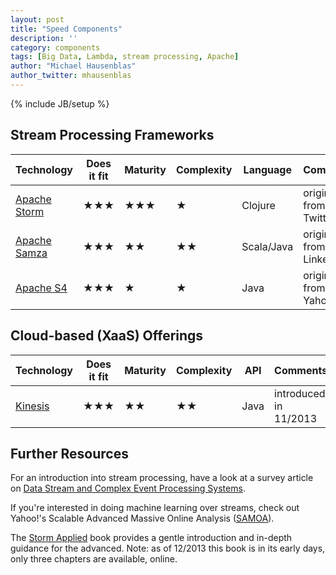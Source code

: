 ```yaml
---
layout: post
title: "Speed Components"
description: ''
category: components
tags: [Big Data, Lambda, stream processing, Apache]
author: "Michael Hausenblas"
author_twitter: mhausenblas
---
```

{% include JB/setup %}

## Stream Processing Frameworks

|Technology            |Does it fit            |Maturity               |Complexity     |Language       |Comments                  |
|----------------------|-----------------------|-----------------------|---------------|---------------|--------------------------|
|[Apache Storm][STORM] |&#9733;&#9733;&#9733;  |&#9733;&#9733;&#9733;  |&#9733;        |Clojure        | originates from Twitter  |
|[Apache Samza][SAMZA] |&#9733;&#9733;&#9733;  |&#9733;&#9733;         |&#9733;&#9733; |Scala/Java     | originates from LinkedIn |
|[Apache S4][S4]       |&#9733;&#9733;&#9733;  |&#9733;                |&#9733;        |Java           | originates from Yahoo!   |


## Cloud-based  (XaaS) Offerings

|Technology         |Does it fit            |Maturity        |Complexity     |API     |Comments                |
|-------------------|-----------------------|----------------|---------------|--------|------------------------|
|[Kinesis][KINESIS] |&#9733;&#9733;&#9733;  |&#9733;&#9733;  |&#9733;&#9733; |Java    | introduced in 11/2013  |


## Further Resources

For an introduction into stream processing, have a look at a survey article on
[Data Stream and Complex Event Processing Systems][STREAMOVERVIEW].

If you're interested in doing machine learning over streams, check out Yahoo!'s
Scalable Advanced Massive Online Analysis ([SAMOA][SAMOA]). 

The [Storm Applied][STORMBOOK] book provides a gentle introduction and in-depth
guidance for the advanced. Note: as of 12/2013 this book is in its early days, 
only three chapters are available, online.



[STORM]: http://storm-project.net/ "Storm: Distributed and fault-tolerant realtime computation"
[SAMZA]: http://samza.incubator.apache.org/ "Samza is a distributed stream processing framework"
[S4]: http://incubator.apache.org/s4/ "S4 is a distributed, scalable, fault-tolerant, pluggable platform that allows programmers to develop applications for processing continuous unbounded streams of data"
[KINESIS]: http://aws.amazon.com/kinesis/ "Amazon Kinesis is a fully managed service for real-time processing of streaming data at massive scale"
[STREAMOVERVIEW]: http://home.deib.polimi.it/margara/papers/survey.pdf "Processing Flows of Information: From Data Stream to Complex Event Processing"
[SAMOA]: http://yahoo.github.io/samoa/ "SAMOA is a distributed streaming machine learning framework that contains a programing abstraction for distributed streaming ML algorithms"
[STORMBOOK]: http://manning.com/sallen/ "Strategies for real-time event processing by Sean T. Allen, Peter Pathirana, and Matthew Jankowski"